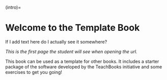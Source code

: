(intro)=
# Welcome to the Template Book
If I add text here do I actually see it somewhere?

_This is the first page the student will see when opening the url._

This book can be used as a template for other books. It includes a starter package of the software developed by the TeachBooks initiative and some exercises to get you going!

